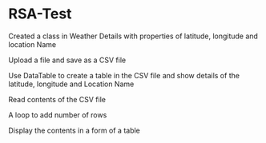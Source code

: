 # RSA-Test

Created a class in Weather Details with properties of latitude, longitude and location Name 

Upload a file and save as a CSV file 

Use DataTable to create a table in the CSV file and show details of the latitude, longitude and Location Name

Read contents of the CSV file

A loop to add number of rows

Display the contents in a form of a table

